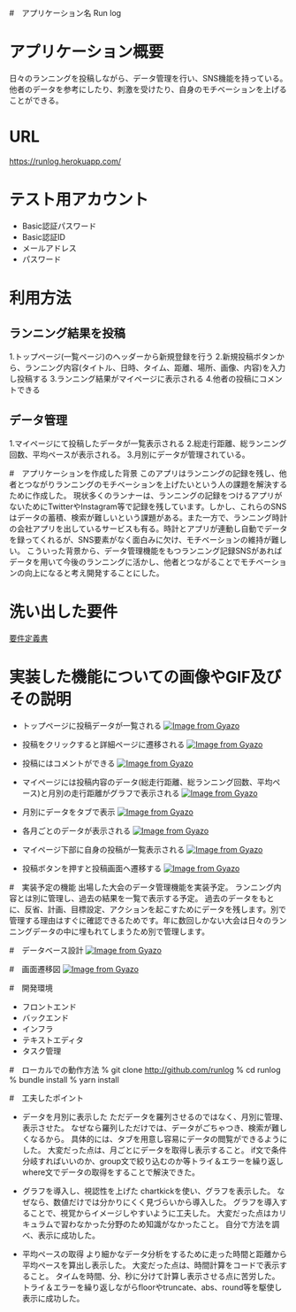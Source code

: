 
#　アプリケーション名
Run log

# アプリケーション概要
日々のランニングを投稿しながら、データ管理を行い、SNS機能を持っている。
他者のデータを参考にしたり、刺激を受けたり、自身のモチベーションを上げることができる。

# URL
https://runlog.herokuapp.com/
# テスト用アカウント
* Basic認証パスワード
* Basic認証ID
* メールアドレス
* パスワード
# 利用方法

## ランニング結果を投稿
1.トップページ(一覧ページ)のヘッダーから新規登録を行う
2.新規投稿ボタンから、ランニング内容(タイトル、日時、タイム、距離、場所、画像、内容)を入力し投稿する
3.ランニング結果がマイページに表示される
4.他者の投稿にコメントできる

## データ管理
1.マイページにて投稿したデータが一覧表示される
2.総走行距離、総ランニング回数、平均ペースが表示される。
3.月別にデータが管理されている。

#　アプリケーションを作成した背景
このアプリはランニングの記録を残し、他者とつながりランニングのモチベーションを上げたいという人の課題を解決するために作成した。
現状多くのランナーは、ランニングの記録をつけるアプリがないためにTwitterやInstagram等で記録を残しています。しかし、これらのSNSはデータの蓄積、検索が難しいという課題がある。また一方で、ランニング時計の会社アプリを出しているサービスも有る。時計とアプリが連動し自動でデータを録ってくれるが、SNS要素がなく面白みに欠け、モチベーションの維持が難しい。
こういった背景から、データ管理機能をもつランニング記録SNSがあればデータを用いて今後のランニングに活かし、他者とつながることでモチベーションの向上になると考え開発することにした。

# 洗い出した要件
[要件定義書](https://docs.google.com/spreadsheets/d/1k2exXUu1cAK9fVoHnMEpZ8oiJAPsyN3L83bhWjPSpH8/edit#gid=1142634503)

# 実装した機能についての画像やGIF及びその説明
* トップページに投稿データが一覧される
[![Image from Gyazo](https://i.gyazo.com/ec4439ba47280a6e7d87b89973bbf923.gif)](https://gyazo.com/ec4439ba47280a6e7d87b89973bbf923)

* 投稿をクリックすると詳細ページに遷移される
[![Image from Gyazo](https://i.gyazo.com/6be82122566cd4420ad106615a737e8b.gif)](https://gyazo.com/6be82122566cd4420ad106615a737e8b)

* 投稿にはコメントができる
[![Image from Gyazo](https://i.gyazo.com/2a49094db508b8593a933eccaab2f3a1.gif)](https://gyazo.com/2a49094db508b8593a933eccaab2f3a1)

* マイページには投稿内容のデータ(総走行距離、総ランニング回数、平均ペース)と月別の走行距離がグラフで表示される
[![Image from Gyazo](https://i.gyazo.com/cbb1f3d44ed21d1b41c1edfc4e41580b.gif)](https://gyazo.com/cbb1f3d44ed21d1b41c1edfc4e41580b)

* 月別にデータをタブで表示
[![Image from Gyazo](https://i.gyazo.com/a5ce3b687c82a6e697e50378a876a25b.gif)](https://gyazo.com/a5ce3b687c82a6e697e50378a876a25b)

* 各月ごとのデータが表示される
[![Image from Gyazo](https://i.gyazo.com/a7b1450d7c5061fbb74b6db1737a2cb3.gif)](https://gyazo.com/a7b1450d7c5061fbb74b6db1737a2cb3)
* マイページ下部に自身の投稿が一覧表示される
[![Image from Gyazo](https://i.gyazo.com/94cf6356cc70aaaedf3f8d66111a7cd6.gif)](https://gyazo.com/94cf6356cc70aaaedf3f8d66111a7cd6)
* 投稿ボタンを押すと投稿画面ヘ遷移する
[![Image from Gyazo](https://i.gyazo.com/8f99552118094d1f5bd27141941699d0.gif)](https://gyazo.com/8f99552118094d1f5bd27141941699d0)

#　実装予定の機能
出場した大会のデータ管理機能を実装予定。
ランニング内容とは別に管理し、過去の結果を一覧で表示する予定。
過去のデータをもとに、反省、計画、目標設定、アクションを起こすためにデータを残します。別で管理する理由はすぐに確認できるためです。年に数回しかない大会は日々のランニングデータの中に埋もれてしまうため別で管理します。

#　データベース設計
[![Image from Gyazo](https://i.gyazo.com/2ea30a366dfc567ab16e74d982421aaf.png)](https://gyazo.com/2ea30a366dfc567ab16e74d982421aaf)

#　画面遷移図
[![Image from Gyazo](https://i.gyazo.com/2b5718e48df71dc148135231b282b55a.png)](https://gyazo.com/2b5718e48df71dc148135231b282b55a)

#　開発環境
* フロントエンド
* バックエンド
* インフラ
* テキストエディタ
* タスク管理

#　ローカルでの動作方法
% git clone http://github.com/runlog
% cd runlog
% bundle install
% yarn install

#　工夫したポイント
* データを月別に表示した
ただデータを羅列させるのではなく、月別に管理、表示させた。
なぜなら羅列しただけでは、データがごちゃつき、検索が難しくなるから。
具体的には、タブを用意し容易にデータの閲覧ができるようにした。
大変だった点は、月ごとにデータを取得し表示すること。
if文で条件分岐すればいいのか、group文で絞り込むのか等トライ＆エラーを繰り返しwhere文でデータの取得をすることで解決できた。

* グラフを導入し、視認性を上げた
chartkickを使い、グラフを表示した。
なぜなら、数値だけでは分かりにくく見づらいから導入した。
グラフを導入することで、視覚からイメージしやすいように工夫した。
大変だった点はカリキュラムで習わなかった分野のため知識がなかったこと。
自分で方法を調べ、表示に成功した。

* 平均ペースの取得
より細かなデータ分析をするために走った時間と距離から平均ペースを算出し表示した。
大変だった点は、時間計算をコードで表示すること。
タイムを時間、分、秒に分けて計算し表示させる点に苦労した。
トライ＆エラーを繰り返しながらfloorやtruncate、abs、round等を駆使し表示に成功した。